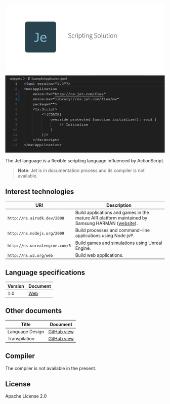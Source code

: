 <p align="center">
  <img src="./assets/logo.png" width="500">
</p>

<p align="center">
  <img src="./snippets/ExampleApplication.png" width="627">
</p>

The Jet language is a flexible scripting language influenced by ActionScript.

> **Note**: Jet is in documentation process and its compiler is not available.

## Interest technologies

| URI | Description |
| --- | ----------- |
| `http://ns.airsdk.dev/2008` | Build applications and games in the mature AIR platform maintained by Samsung HARMAN ([website](https://airsdk.dev)). |
| `http://ns.nodejs.org/2009` | Build processes and command-line applications using Node.js®. |
| `http://ns.unrealengine.com/5` | Build games and simulations using Unreal Engine. |
| `http://ns.w3.org/web` | Build web applications. |

## Language specifications

| Version | Document |
| ------- | -------- |
| 1.0     | [Web](https://hydroper-jet.github.io/lang/spec/1.0/live) |

## Other documents

| Title | Document |
| ----- | -------- |
| Language Design | [GitHub view](design/design.md) |
| Transpilation | [GitHub view](design/transpilation.md) |

## Compiler

The compiler is not available in the present.

## License

Apache License 2.0